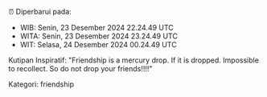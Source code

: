 ⏰ Diperbarui pada:
- WIB: Senin, 23 Desember 2024 22.24.49 UTC
- WITA: Senin, 23 Desember 2024 23.24.49 UTC
- WIT: Selasa, 24 Desember 2024 00.24.49 UTC

Kutipan Inspiratif:
"Friendship is a mercury drop. If it is dropped. Impossible to recollect. So do not drop your friends!!!!"


Kategori: friendship

